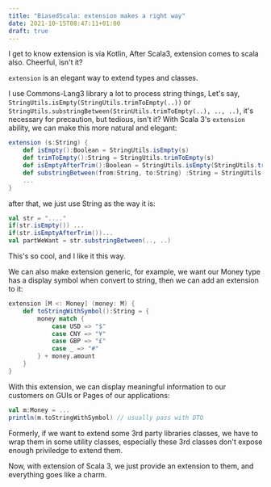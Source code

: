 ```yaml
---
title: "BiasedScala: extension makes a right way"
date: 2021-10-15T08:47:11+01:00
draft: true
---
```


I get to know extension is via Kotlin, After Scala3, extension comes to scala also. Cheerful, isn't it?

`extension` is an elegant way to extend types and classes. 

I use Commons-Lang3 library a lot to process string things, Let's say, `StringUtils.isEmpty(StringUtils.trimToEmpty(..))` or `StringUtils.substringBetween(StrinUtils.trimToEmpty(..), .., ..)`, it's necessary for precaution, but tedious, isn't it?  With Scala 3's `extension` ability, we can make this more natural and elegant:

```scala
extension (s:String) {
    def isEmpty():Boolean = StringUtils.isEmpty(s)
    def trimToEmpty():String = StringUtils.trimToEmpty(s)
    def isEmptyAfterTrim():Boolean = StringUtils.isEmpty(StringUtils.trimToEmpty(s))
    def substringBetween(from:String, to:String) :String = StringUtils.substringBetween(s, from, to)
    ...
}
```

after that, we just use String as the way it is: 

```scala
val str = "...."
if(str.isEmpty()) ...
if(str.isEmptyAfterTrim())...
val partWeWant = str.substringBetween(.., ..)
```

This's so cool, and I like it this way.

We can also make extension generic, for example, we want our Money type has a display symbol when convert to string, then we can add an extension to it:

```scala
extension [M <: Money] (money: M) {
    def toStringWithSymbol():String = {
        money match {
            case USD => "$"
            case CNY => "¥"
            case GBP => "£"
            case _ => "#"
        } + money.amount
    }
}
```

With this extension, we can display meaningful information to our customers on GUIs or Pages of our applications: 

```scala
val m:Money = ...
println(m.toStringWithSymbol) // usually pass with DTO
```

Formerly, if we want to extend some 3rd party libraries classes, we have to wrap them in some utility classes, especially these 3rd classes don't expose enough priviledge to extend them. 

Now, with extension of Scala 3, we just provide an extension to them, and everything goes like a charm.


